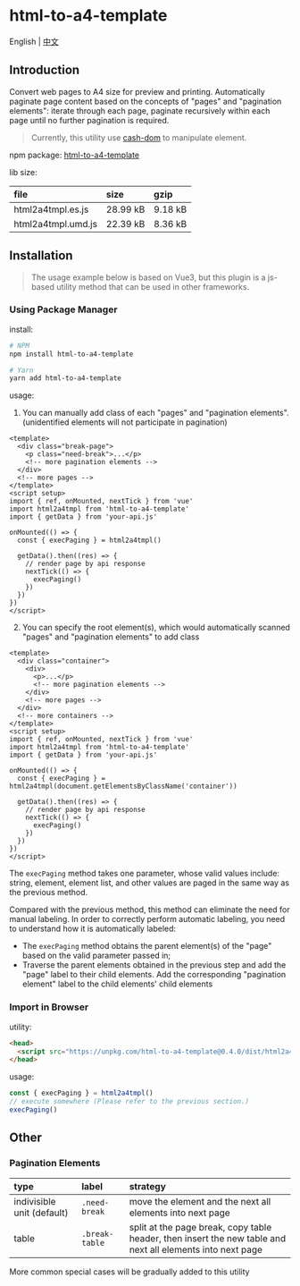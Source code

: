 # html-to-a4-template

English | [中文](./README.zh-CN.md)

## Introduction

Convert web pages to A4 size for preview and printing. Automatically paginate page content based on the concepts of "pages" and "pagination elements": iterate through each page, paginate recursively within each page until no further pagination is required.

> Currently, this utility use [cash-dom](https://github.com/fabiospampinato/cash) to manipulate element.

npm package: [html-to-a4-template](https://www.npmjs.com/package/html-to-a4-template)

lib size:

| file | size | gzip |
|:-----|:-----|:----|
| html2a4tmpl.es.js | 28.99 kB | 9.18 kB |
| html2a4tmpl.umd.js | 22.39 kB | 8.36 kB |

## Installation

> The usage example below is based on Vue3, but this plugin is a js-based utility method that can be used in other frameworks.

### Using Package Manager

install:

```bash
# NPM
npm install html-to-a4-template

# Yarn 
yarn add html-to-a4-template
```

usage:

1. You can manually add class of each "pages" and "pagination elements". (unidentified elements will not participate in pagination)

```vue
<template>
  <div class="break-page">
    <p class="need-break">...</p>
    <!-- more pagination elements -->
  </div>
  <!-- more pages -->
</template>
<script setup>
import { ref, onMounted, nextTick } from 'vue'
import html2a4tmpl from 'html-to-a4-template'
import { getData } from 'your-api.js'

onMounted(() => {
  const { execPaging } = html2a4tmpl()

  getData().then((res) => {
    // render page by api response
    nextTick(() => {
      execPaging()
    })
  })
})
</script>
```

2. You can specify the root element(s), which would automatically scanned "pages" and "pagination elements" to add class

```vue
<template>
  <div class="container">
    <div>
      <p>...</p>
      <!-- more pagination elements -->
    </div>
    <!-- more pages -->
  </div>
  <!-- more containers -->
</template>
<script setup>
import { ref, onMounted, nextTick } from 'vue'
import html2a4tmpl from 'html-to-a4-template'
import { getData } from 'your-api.js'

onMounted(() => {
  const { execPaging } = html2a4tmpl(document.getElementsByClassName('container'))

  getData().then((res) => {
    // render page by api response
    nextTick(() => {
      execPaging()
    })
  })
})
</script>
```

The `execPaging` method takes one parameter, whose valid values include: string, element, element list, and other values are paged in the same way as the previous method.

Compared with the previous method, this method can eliminate the need for manual labeling. In order to correctly perform automatic labeling, you need to understand how it is automatically labeled:

- The `execPaging` method obtains the parent element(s) of the "page" based on the valid parameter passed in;
- Traverse the parent elements obtained in the previous step and add the "page" label to their child elements. Add the corresponding "pagination element" label to the child elements' child elements

### Import in Browser

utility:

```html
<head>
  <script src="https://unpkg.com/html-to-a4-template@0.4.0/dist/html2a4tmpl.umd.js"></script>
</head>
```

usage:

```js
const { execPaging } = html2a4tmpl()
// execute somewhere (Please refer to the previous section.)
execPaging()
```

## Other

### Pagination Elements

| type | label | strategy |
|:-----|:-----|:----|
| indivisible unit (default) | `.need-break` | move the element and the next all elements into next page |
| table | `.break-table` | split at the page break, copy table header, then insert the new table and next all elements into next page |

More common special cases will be gradually added to this utility
